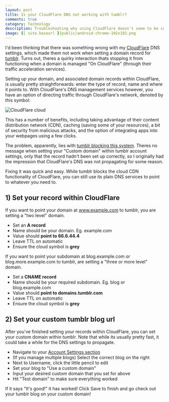```yaml
---
layout: post
title: Is your CloudFlare DNS not working with tumblr?
comments: true
category: Technology
description: Troubleshooting why using CloudFlare doesn't seem to be compatible with tumblr pages. In short, you need to disable the traffic acceleration services within CloudFlare. 
image: {{ site.baseurl }}public/android-chrome-192x192.png
---
```


I'd been thinking that there was something wrong with my [CloudFlare](http://www.cloudflare.com) DNS settings, which made them not work when setting a domain record for [tumblr](http://www.tumblr.com). Turns out, theres a quirky interaction thats stopping it from functioning when a domain is managed "On CloudFlare" (through their traffic acceleration services). 

<!--break-->

Setting up your domain, and associated domain records within CloudFlare, is usually pretty straightforwards: enter the type of record, name and where it points to. With CloudFlare's DNS management services however, you have an option of directing traffic through CloudFlare's network, denoted by this symbol:

![CloudFlare cloud](http://i.imgur.com/erqaK4S.png)

This has a number of benefits, including taking advantage of their content distribution network (CDN), caching (saving some of your resources), a bit of security from malicious attacks, and the option of integrating apps into your webpages using a few clicks. 

The problem, apparently, lies with [tumblr blocking this system](https://support.cloudflare.com/hc/en-us/articles/200168566-How-do-I-add-a-Tumblr-custom-domain-). Theres no message when setting your "Custom domain" within tumblr account settings, only that the record hadn't been set up correctly, so I originally had the impression that CloudFlare's DNS was not propagating for some reason. 

Fixing it was quick and easy. While tumblr blocks the cloud CDN functionality of CloudFlare, you can still use its plain DNS services to point to whatever you need to.

## 1) Set your record within CloudFlare

If you want to point your domain at www.example.com to tumblr, you are setting a "two level" domain. 

- Set an <b>A record</b>
- Name should be your domain. Eg. example.com
- Value should <b>point to 66.6.44.4</b>
- Leave TTL on automatic
- Ensure the cloud symbol is <b>grey</b>

If you want to point your subdomain at blog.example.com or blog.more.example.com to tumblr, are setting a "three or more level" domain. 

- Set a <b>CNAME record</b>
- Name should be your required subdomain. Eg. blog or blog.example.com
- Value should <b>point to domains.tumblr.com</b>
- Leave TTL on automatic
- Ensure the cloud symbol is <b>grey</b>

## 2) Set your custom tumblr blog url

After you've finished setting your records within CloudFlare, you can set your custom domain within tumblr. Note that while its usually pretty fast, it could take a while for the DNS settings to propagate.

- Navigate to your [Account Settings section](https://www.tumblr.com/settings)
- (If you manage multiple blogs) Select the correct blog on the right
- Next to Username, click the little pencil to edit
- Set your blog to "Use a custom domain"
- Input your desired custom domain that you set for above
- Hit "Test domain" to make sure everything worked

If it says "It's good!" it has worked! Click Save to finish and go check out your tumblr blog on your custom domain!
